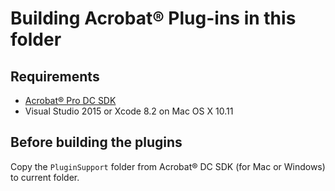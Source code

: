 # Building Acrobat® Plug-ins in this folder

## Requirements

- [Acrobat® Pro DC SDK](https://www.adobe.com/devnet/acrobat.html)
- Visual Studio 2015 or Xcode 8.2 on Mac OS X 10.11

## Before building the plugins

Copy the `PluginSupport` folder from Acrobat® DC SDK (for Mac or Windows) to current folder.
